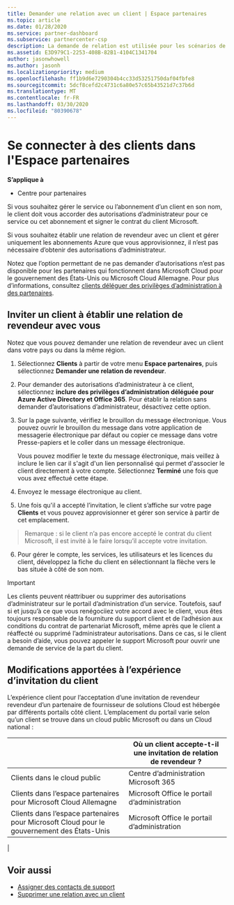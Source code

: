 ```yaml
---
title: Demander une relation avec un client | Espace partenaires
ms.topic: article
ms.date: 01/28/2020
ms.service: partner-dashboard
ms.subservice: partnercenter-csp
description: La demande de relation est utilisée pour les scénarios de type Multipartenaire et Multicanal. Elle est également utile si un client supprime vos privilèges d’administration délégués et que vous devez les restaurer pour fournir des services d’approvisionnement ou de support.
ms.assetid: E3D979C1-2253-408B-82B1-4104C1341704
author: jasonwhowell
ms.author: jasonh
ms.localizationpriority: medium
ms.openlocfilehash: ff1b9d6e7290304b4cc33d53251750daf04fbfe8
ms.sourcegitcommit: 5dcf8cefd2c4731c6a80e57c65b43521d7c37b6d
ms.translationtype: MT
ms.contentlocale: fr-FR
ms.lasthandoff: 03/30/2020
ms.locfileid: "80390678"
---
```

# <a name="connect-with-customers-in-partner-center"></a>Se connecter à des clients dans l'Espace partenaires

**S’applique à**

-  Centre pour partenaires

Si vous souhaitez gérer le service ou l’abonnement d’un client en son nom, le client doit vous accorder des autorisations d’administrateur pour ce service ou cet abonnement et signer le contrat du client Microsoft.

Si vous souhaitez établir une relation de revendeur avec un client et gérer uniquement les abonnements Azure que vous approvisionnez, il n’est pas nécessaire d’obtenir des autorisations d’administrateur.

Notez que l’option permettant de ne pas demander d’autorisations n’est pas disponible pour les partenaires qui fonctionnent dans Microsoft Cloud pour le gouvernement des États-Unis ou Microsoft Cloud Allemagne. Pour plus d’informations, consultez [clients déléguer des privilèges d’administration à des partenaires](https://docs.microsoft.com/partner-center/customers_revoke_admin_privileges).


## <a name="invite-a-customer-to-establish-a-reseller-relationship-with-you"></a>Inviter un client à établir une relation de revendeur avec vous

Notez que vous pouvez demander une relation de revendeur avec un client dans votre pays ou dans la même région.

1.  Sélectionnez **Clients** à partir de votre menu **Espace partenaires**, puis sélectionnez **Demander une relation de revendeur**.

2.  Pour demander des autorisations d’administrateur à ce client, sélectionnez **inclure des privilèges d’administration déléguée pour Azure Active Directory et Office 365**. Pour établir la relation sans demander d’autorisations d’administrateur, désactivez cette option. 

3.  Sur la page suivante, vérifiez le brouillon du message électronique. Vous pouvez ouvrir le brouillon du message dans votre application de messagerie électronique par défaut ou copier ce message dans votre Presse-papiers et le coller dans un message électronique. 

    Vous pouvez modifier le texte du message électronique, mais veillez à inclure le lien car il s'agit d'un lien personnalisé qui permet d'associer le client directement à votre compte. Sélectionnez **Terminé** une fois que vous avez effectué cette étape.

3.  Envoyez le message électronique au client.

5.  Une fois qu'il a accepté l’invitation, le client s’affiche sur votre page **Clients** et vous pouvez approvisionner et gérer son service à partir de cet emplacement.

>Remarque : si le client n’a pas encore accepté le contrat du client Microsoft, il est invité à le faire lorsqu’il accepte votre invitation. 
 
6.  Pour gérer le compte, les services, les utilisateurs et les licences du client, développez la fiche du client en sélectionnant la flèche vers le bas située à côté de son nom.


> [!IMPORTANT]  
> Les clients peuvent réattribuer ou supprimer des autorisations d’administrateur sur le portail d’administration d’un service. Toutefois, sauf si et jusqu’à ce que vous renégociiez votre accord avec le client, vous êtes toujours responsable de la fourniture du support client et de l’adhésion aux conditions du contrat de partenariat Microsoft, même après que le client a réaffecté ou supprimé l’administrateur autorisations. Dans ce cas, si le client a besoin d’aide, vous pouvez appeler le support Microsoft pour ouvrir une demande de service de la part du client.

## <a name="changes-to-the-customer-invitation-experience"></a>Modifications apportées à l’expérience d’invitation du client

L’expérience client pour l’acceptation d’une invitation de revendeur revendeur d’un partenaire de fournisseur de solutions Cloud est hébergée par différents portails côté client. L’emplacement du portail varie selon qu’un client se trouve dans un cloud public Microsoft ou dans un Cloud national : 

|  | Où un client accepte-t-il une invitation de relation de revendeur ? |
|---------|---------
| Clients dans le cloud public | Centre d’administration Microsoft 365 |
| Clients dans l’espace partenaires pour Microsoft Cloud Allemagne | Microsoft Office le portail d’administration |
| Clients dans l’espace partenaires pour Microsoft Cloud pour le gouvernement des États-Unis | Microsoft Office le portail d’administration |
|

## <a name="see-also"></a>Voir aussi

- [Assigner des contacts de support](assign-support-contacts.md)
- [Supprimer une relation avec un client](remove-a-relationship.md)
